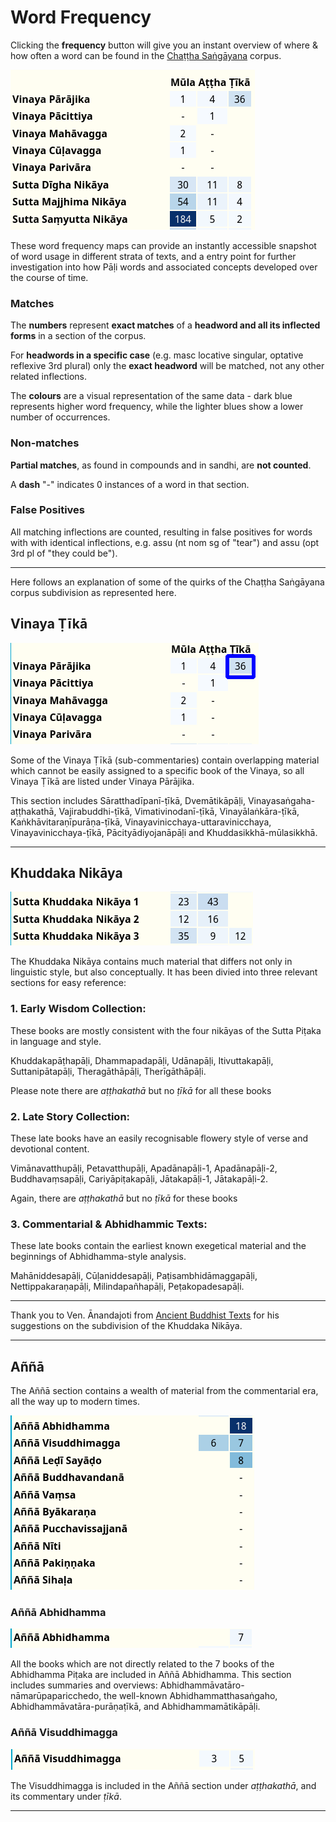 # Word Frequency

Clicking the **frequency** button will give you an instant overview of where & how often a word can be found in the [Chaṭṭha Saṅgāyana](https://www.tipitaka.org/) corpus.

![image](pics/frequency/frequency-overview.png)

These word frequency maps can provide an instantly accessible snapshot of word usage in different strata of texts, and a entry point for further investigation into how Pāḷi words and associated concepts developed over the course of time.

### Matches

The **numbers** represent **exact matches** of a **headword and all its inflected forms** in a section of the corpus. 

For **headwords in a specific case** (e.g. masc locative singular, optative reflexive 3rd plural) only the **exact headword** will be matched, not any other related inflections. 

The **colours** are a visual representation of the same data - dark blue represents higher word frequency, while the lighter blues show a lower number of occurrences.

### Non-matches
**Partial matches**, as found in compounds and in sandhi, are **not counted**.

A **dash** "-" indicates 0 instances of a word in that section.

### False Positives

All matching inflections are counted, resulting in false positives for words with with identical inflections, e.g. assu (nt nom sg of "tear") and assu (opt 3rd pl of "they could be").

---

Here follows an explanation of some of the quirks of the Chaṭṭha Saṅgāyana corpus subdivision as represented here. 

## Vinaya Ṭīkā

![image](pics/frequency/vinaya-ṭīkā.png)

Some of the Vinaya Ṭīkā (sub-commentaries) contain overlapping material which cannot be easily assigned to a specific book of the Vinaya, so all Vinaya Ṭīkā are listed under Vinaya Pārājika.

This section includes Sāratthadīpanī-ṭīkā, Dvemātikāpāḷi, Vinayasaṅgaha-aṭṭhakathā, Vajirabuddhi-ṭīkā, Vimativinodanī-ṭīkā, Vinayālaṅkāra-ṭīkā, Kaṅkhāvitaraṇīpurāṇa-ṭīkā, Vinayavinicchaya-uttaravinicchaya, Vinayavinicchaya-ṭīkā, Pācityādiyojanāpāḷi and Khuddasikkhā-mūlasikkhā.

---

##  Khuddaka Nikāya

![image](pics/frequency/khuddaka.png)

The Khuddaka Nikāya contains much material that differs not only in linguistic style, but also conceptually. It has been divied into three relevant sections for easy reference:

### 1. Early Wisdom Collection:

These books are mostly consistent with the four nikāyas of the Sutta Piṭaka in language and style.

Khuddakapāṭhapāḷi, Dhammapadapāḷi, Udānapāḷi, Itivuttakapāḷi, Suttanipātapāḷi, Theragāthāpāḷi, Therīgāthāpāḷi.

Please note there are *aṭṭhakathā* but no *ṭīkā* for all these books

### 2. Late Story Collection:

These late books have an easily recognisable flowery style of verse and devotional content. 

Vimānavatthupāḷi, Petavatthupāḷi, Apadānapāḷi-1, Apadānapāḷi-2, Buddhavaṃsapāḷi, Cariyāpiṭakapāḷi, Jātakapāḷi-1, Jātakapāḷi-2.

Again, there are *aṭṭhakathā* but no *ṭīkā* for these books

### 3. Commentarial & Abhidhammic Texts:

These late books contain the earliest known exegetical material and the beginnings of Abhidhamma-style analysis.

Mahāniddesapāḷi, Cūḷaniddesapāḷi, Paṭisambhidāmaggapāḷi, Nettippakaraṇapāḷi, Milindapañhapāḷi, Peṭakopadesapāḷi.

---

Thank you to Ven. Ānandajoti from [Ancient Buddhist Texts](https://www.ancient-buddhist-texts.net/) for his suggestions on the subdivision of the Khuddaka Nikāya. 

---

## Aññā

The Aññā section contains a wealth of material from the commentarial era, all the way up to modern times.

![image](pics/frequency/aññā.png)

### Aññā Abhidhamma

![image](pics/frequency/a%C3%B1%C3%B1%C4%81-abhidhamma.png)

All the books which are not directly related to the 7 books of the Abhidhamma Piṭaka are included in Aññā Abhidhamma. This section includes summaries and overviews:  Abhidhammāvatāro-nāmarūpaparicchedo, the well-known Abhidhammatthasaṅgaho, Abhidhammāvatāra-purāṇaṭīkā, and Abhidhammamātikāpāḷi.

### Aññā Visuddhimagga

![image](pics/frequency/aññā-visuddhimagga.png)

The Visuddhimagga is included in the Aññā section under *aṭṭhakathā*, and its commentary under *ṭīkā*. 

---

